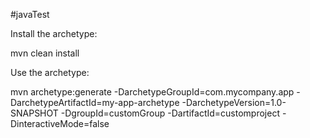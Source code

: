 #javaTest

Install the archetype:

mvn clean install

Use the archetype:

mvn archetype:generate -DarchetypeGroupId=com.mycompany.app -DarchetypeArtifactId=my-app-archetype -DarchetypeVersion=1.0-SNAPSHOT -DgroupId=customGroup -DartifactId=customproject -DinteractiveMode=false
